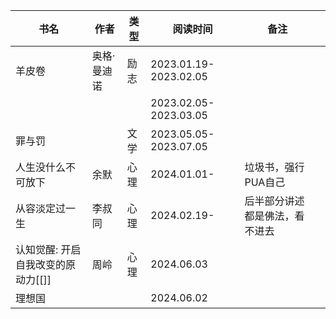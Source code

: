 
| 书名                   | 作者     | 类型  | 阅读时间                  | 备注              |     |
| -------------------- | ------ | --- | --------------------- | --------------- | --- |
| 羊皮卷                  | 奥格·曼迪诺 | 励志  | 2023.01.19-2023.02.05 |                 |     |
|                      |        |     | 2023.02.05-2023.03.05 |                 |     |
| 罪与罚                  |        | 文学  | 2023.05.05-2023.07.05 |                 |     |
| 人生没什么不可放下            | 余默     | 心理  | 2024.01.01-           | 垃圾书，强行PUA自己     |     |
| 从容淡定过一生              | 李叔同    | 心理  | 2024.02.19-           | 后半部分讲述都是佛法，看不进去 |     |
| 认知觉醒: 开启自我改变的原动力[[]] | 周岭     | 心理  | 2024.06.03            |                 |     |
| 理想国                  |        |     | 2024.06.02            |                 |     |


